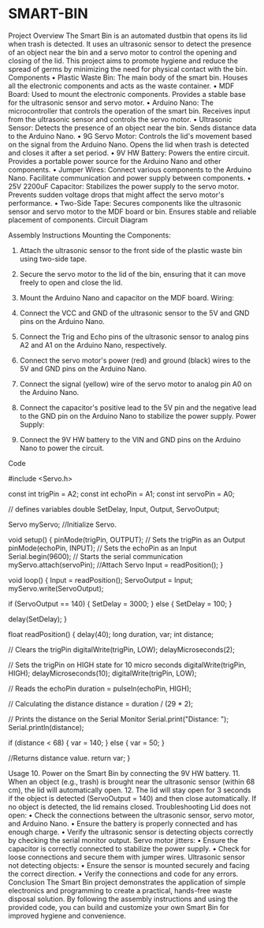 # SMART-BIN
Project Overview
The Smart Bin is an automated dustbin that opens its lid when trash is detected. It uses an ultrasonic sensor to detect the presence of an object near the bin and a servo motor to control the opening and closing of the lid. This project aims to promote hygiene and reduce the spread of germs by minimizing the need for physical contact with the bin.
Components
•	Plastic Waste Bin: The main body of the smart bin. Houses all the electronic components and acts as the waste container.
•	MDF Board: Used to mount the electronic components. Provides a stable base for the ultrasonic sensor and servo motor.
•	Arduino Nano: The microcontroller that controls the operation of the smart bin. Receives input from the ultrasonic sensor and controls the servo motor.
•	Ultrasonic Sensor: Detects the presence of an object near the bin. Sends distance data to the Arduino Nano.
•	9G Servo Motor: Controls the lid's movement based on the signal from the Arduino Nano. Opens the lid when trash is detected and closes it after a set period.
•	9V HW Battery: Powers the entire circuit. Provides a portable power source for the Arduino Nano and other components.
•	Jumper Wires: Connect various components to the Arduino Nano. Facilitate communication and power supply between components.
•	25V 2200uF Capacitor: Stabilizes the power supply to the servo motor. Prevents sudden voltage drops that might affect the servo motor's performance.
•	Two-Side Tape: Secures components like the ultrasonic sensor and servo motor to the MDF board or bin. Ensures stable and reliable placement of components.
Circuit Diagram
 
Assembly Instructions
Mounting the Components:
1.	Attach the ultrasonic sensor to the front side of the plastic waste bin using two-side tape.
2.	Secure the servo motor to the lid of the bin, ensuring that it can move freely to open and close the lid.
3.	Mount the Arduino Nano and capacitor on the MDF board.
Wiring:
4.	Connect the VCC and GND of the ultrasonic sensor to the 5V and GND pins on the Arduino Nano.
5.	Connect the Trig and Echo pins of the ultrasonic sensor to analog pins A2 and A1 on the Arduino Nano, respectively.
6.	Connect the servo motor's power (red) and ground (black) wires to the 5V and GND pins on the Arduino Nano.
7.	Connect the signal (yellow) wire of the servo motor to analog pin A0 on the Arduino Nano.
8.	Connect the capacitor's positive lead to the 5V pin and the negative lead to the GND pin on the Arduino Nano to stabilize the power supply.
Power Supply:

10.	Connect the 9V HW battery to the VIN and GND pins on the Arduino Nano to power the circuit.


Code

#include <Servo.h>

const int trigPin = A2;
const int echoPin = A1;
const int servoPin = A0;

// defines variables
double SetDelay, Input, Output, ServoOutput;

Servo myServo; //Initialize Servo.

void setup() {
  pinMode(trigPin, OUTPUT); // Sets the trigPin as an Output
  pinMode(echoPin, INPUT); // Sets the echoPin as an Input
  Serial.begin(9600); // Starts the serial communication
  myServo.attach(servoPin); //Attach Servo
  Input = readPosition(); 
}

void loop() {
  Input = readPosition(); 
  ServoOutput = Input; 
  myServo.write(ServoOutput);

  if (ServoOutput == 140) {
    SetDelay = 3000;
  } else {
    SetDelay = 100;
  } 

  delay(SetDelay); 
}

float readPosition() {
  delay(40); 
  long duration, var;
  int distance; 

  // Clears the trigPin
  digitalWrite(trigPin, LOW);
  delayMicroseconds(2);

  // Sets the trigPin on HIGH state for 10 micro seconds
  digitalWrite(trigPin, HIGH);
  delayMicroseconds(10);
  digitalWrite(trigPin, LOW);

  // Reads the echoPin
  duration = pulseIn(echoPin, HIGH);

  // Calculating the distance
  distance = duration / (29 * 2); 

  // Prints the distance on the Serial Monitor
  Serial.print("Distance: ");
  Serial.println(distance);

  if (distance < 68) {
    var = 140;
  } else {
    var = 50;
  } 

  //Returns distance value.
  return var; 
}

Usage
10.	Power on the Smart Bin by connecting the 9V HW battery.
11.	When an object (e.g., trash) is brought near the ultrasonic sensor (within 68 cm), the lid will automatically open.
12.	The lid will stay open for 3 seconds if the object is detected (ServoOutput = 140) and then close automatically. If no object is detected, the lid remains closed.
Troubleshooting
Lid does not open:
•	Check the connections between the ultrasonic sensor, servo motor, and Arduino Nano.
•	Ensure the battery is properly connected and has enough charge.
•	Verify the ultrasonic sensor is detecting objects correctly by checking the serial monitor output.
Servo motor jitters:
•	Ensure the capacitor is correctly connected to stabilize the power supply.
•	Check for loose connections and secure them with jumper wires.
Ultrasonic sensor not detecting objects:
•	Ensure the sensor is mounted securely and facing the correct direction.
•	Verify the connections and code for any errors.
Conclusion
The Smart Bin project demonstrates the application of simple electronics and programming to create a practical, hands-free waste disposal solution. By following the assembly instructions and using the provided code, you can build and customize your own Smart Bin for improved hygiene and convenience.
